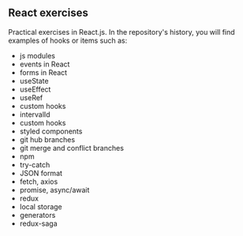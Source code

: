 ## **React exercises**


Practical exercises in React.js. In the repository's history, you will find examples of hooks or items such as:

- js modules
- events in React
- forms in React
- useState
- useEffect
- useRef
- custom hooks
- intervalId
- custom hooks
- styled components
- git hub branches
- git merge and conflict branches
- npm
- try-catch
- JSON format
- fetch, axios
- promise, async/await
- redux
- local storage
- generators 
- redux-saga

